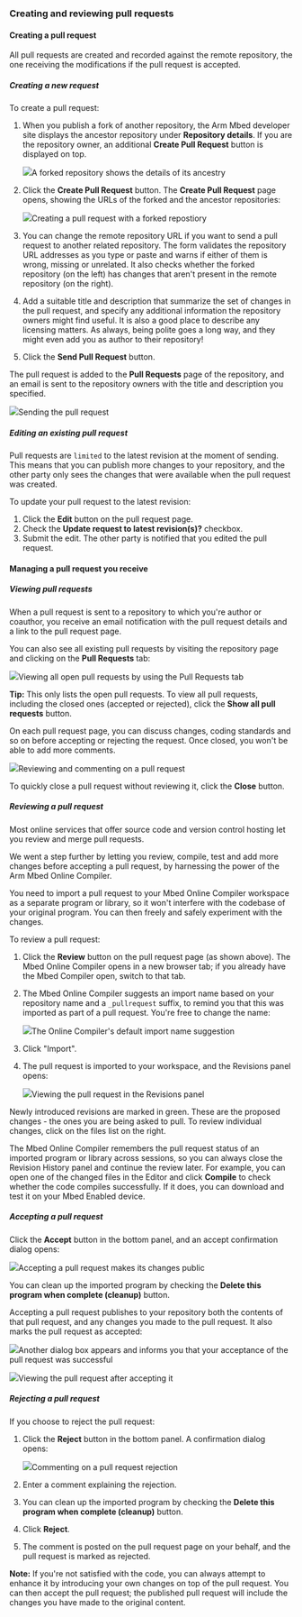 <h3 id="pr-tutorial">Creating and reviewing pull requests</h3>

#### Creating a pull request

All pull requests are created and recorded against the remote repository, the one receiving the modifications if the pull request is accepted.

##### Creating a new request

To create a pull request:

1. When you publish a fork of another repository, the Arm Mbed developer site displays the ancestor repository under **Repository details**. If you are the repository owner, an additional **Create Pull Request** button is displayed on top.

	<span class="images">![](https://s3-us-west-2.amazonaws.com/mbed-os-docs-images/repo_details.png)<span>A forked repository shows the details of its ancestry</span></span>

1. Click the **Create Pull Request** button. The **Create Pull Request** page opens, showing the URLs of the forked and the ancestor repositories:

	<span class="images">![](https://s3-us-west-2.amazonaws.com/mbed-os-docs-images/create_pull_request.png)<span>Creating a pull request with a forked repostiory</span></span>

1. You can change the remote repository URL if you want to send a pull request to another related repository. The form validates the repository URL addresses as you type or paste and warns if either of them is wrong, missing or unrelated. It also checks whether the forked repository (on the left) has changes that aren't present in the remote repository (on the right).

1. Add a suitable title and description that summarize the set of changes in the pull request, and specify any additional information the repository owners might find useful. It is also a good place to describe any licensing matters. As always, being polite goes a long way, and they might even add you as author to their repository!

1. Click the **Send Pull Request** button.

The pull request is added to the **Pull Requests** page of the repository, and an email is sent to the repository owners with the title and description you specified.

<span class="images">![](https://s3-us-west-2.amazonaws.com/mbed-os-docs-images/pull_request_created.png)<span>Sending the pull request</span></span>

##### Editing an existing pull request

Pull requests are `limited` to the latest revision at the moment of sending. This means that you can publish more changes to your repository, and the other party only sees the changes that were available when the pull request was created.

To update your pull request to the latest revision:

1. Click the **Edit** button on the pull request page.
1. Check the **Update request to latest revision(s)?** checkbox.
1. Submit the edit. The other party is notified that you edited the pull request.

#### Managing a pull request you receive

##### Viewing pull requests

When a pull request is sent to a repository to which you're author or coauthor, you receive an email notification with the pull request details and a link to the pull request page.

You can also see all existing pull requests by visiting the repository page and clicking on the **Pull Requests** tab:

<span class="images">![](https://s3-us-west-2.amazonaws.com/mbed-os-docs-images/open_pull_requests.png)<span>Viewing all open pull requests by using the Pull Requests tab</span></span>

<span class="tips">**Tip:** This only lists the open pull requests. To view all pull requests, including the closed ones (accepted or rejected), click the **Show all pull requests** button.</span>

On each pull request page, you can discuss changes, coding standards and so on before accepting or rejecting the request. Once closed, you won't be able to add more comments.

<span class="images">![](https://s3-us-west-2.amazonaws.com/mbed-os-docs-images/review_pull_request.png)<span>Reviewing and commenting on a pull request</span></span>

To quickly close a pull request without reviewing it, click the **Close** button.

##### Reviewing a pull request

Most online services that offer source code and version control hosting let you review and merge pull requests.

We went a step further by letting you review, compile, test and add more changes before accepting a pull request, by harnessing the power of the Arm Mbed Online Compiler.

You need to import a pull request to your Mbed Online Compiler workspace as a separate program or library, so it won't interfere with the codebase of your original program. You can then freely and safely experiment with the changes.

To review a pull request:

1. Click the **Review** button on the pull request page (as shown above). The Mbed Online Compiler opens in a new browser tab; if you already have the Mbed Compiler open, switch to that tab.

1.  The Mbed Online Compiler suggests an import name based on your repository name and a `_pullrequest` suffix, to remind you that this was imported as part of a pull request. You're free to change the name:

	<span class="images">![](https://s3-us-west-2.amazonaws.com/mbed-os-docs-images/import_pull_request.png)<span>The Online Compiler's default import name suggestion</span></span>

1. Click "Import".

1. The pull request is imported to your workspace, and the Revisions panel opens:

	<span class="images">![](https://s3-us-west-2.amazonaws.com/mbed-os-docs-images/revision_history_pull_request.png)<span>Viewing the pull request in the Revisions panel</span></span>

Newly introduced revisions are marked in green. These are the proposed changes - the ones you are being asked to pull. To review individual changes, click on the files list on the right.

The Mbed Online Compiler remembers the pull request status of an imported program or library across sessions, so you can always close the Revision History panel and continue the review later. For example, you can open one of the changed files in the Editor and click **Compile** to check whether the code compiles successfully. If it does, you can download and test it on your Mbed Enabled device.

##### Accepting a pull request

Click the **Accept** button in the bottom panel, and an accept confirmation dialog opens:

<span class="images">![](https://s3-us-west-2.amazonaws.com/mbed-os-docs-images/accept_pull_request.png)<span>Accepting a pull request makes its changes public</span></span>

You can clean up the imported program by checking the **Delete this program when complete (cleanup)** button.

Accepting a pull request publishes to your repository both the contents of that pull request, and any changes you made to the pull request. It also marks the pull request as accepted:

<span class="images">![](https://s3-us-west-2.amazonaws.com/mbed-os-docs-images/pull_request_accepted.png)<span>Another dialog box appears and informs you that your acceptance of the pull request was successful</span></span>

<span class="images">![](https://s3-us-west-2.amazonaws.com/mbed-os-docs-images/pull_request_closed.png)<span>Viewing the pull request after accepting it</span></span>

##### Rejecting a pull request

If you choose to reject the pull request:

1. Click the **Reject** button in the bottom panel. A confirmation dialog opens:

	<span class="images">![](https://s3-us-west-2.amazonaws.com/mbed-os-docs-images/reject_pull_request.png)<span>Commenting on a pull request rejection</span></span>

1. Enter a comment explaining the rejection.

1. You can clean up the imported program by checking the **Delete this program when complete (cleanup)** button.

1. Click **Reject**.

1. The comment is posted on the pull request page on your behalf, and the pull request is marked as rejected.

<span class="notes">**Note:** If you're not satisfied with the code, you can always attempt to enhance it by introducing your own changes on top of the pull request. You can then accept the pull request; the published pull request will include the changes you have made to the original content.
</span>
